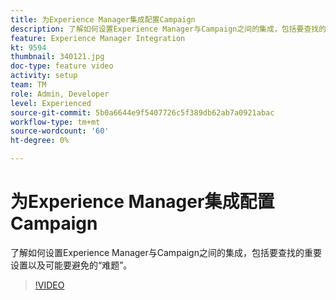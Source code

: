 ```yaml
---
title: 为Experience Manager集成配置Campaign
description: 了解如何设置Experience Manager与Campaign之间的集成，包括要查找的重要设置以及可能要避免的“难题”。
feature: Experience Manager Integration
kt: 9594
thumbnail: 340121.jpg
doc-type: feature video
activity: setup
team: TM
role: Admin, Developer
level: Experienced
source-git-commit: 5b0a6644e9f5407726c5f389db62ab7a0921abac
workflow-type: tm+mt
source-wordcount: '60'
ht-degree: 0%

---
```


# 为Experience Manager集成配置Campaign

了解如何设置Experience Manager与Campaign之间的集成，包括要查找的重要设置以及可能要避免的“难题”。

>[!VIDEO](https://video.tv.adobe.com/v/340121?quality=12)

